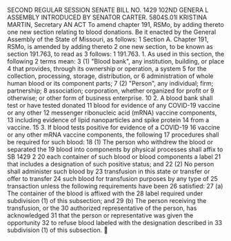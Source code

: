 SECOND REGULAR SESSION
SENATE BILL NO. 1429
102ND GENERA L ASSEMBLY
INTRODUCED BY SENATOR CARTER.
5804S.01I KRISTINA MARTIN, Secretary
AN ACT
To amend chapter 191, RSMo, by adding thereto one new section relating to blood donations.
Be it enacted by the General Assembly of the State of Missouri, as follows:
1 Section A. Chapter 191, RSMo, is amended by adding thereto
2 one new section, to be known as section 191.763, to read as
3 follows:
1 191.763. 1. As used in this section, the following
2 terms mean:
3 (1) "Blood bank", any institution, building, or place
4 that provides, through its ownership or operation, a system
5 for the collection, processing, storage, distribution, or
6 administration of whole human blood or its component parts;
7 (2) "Person", any individual; firm; partnership;
8 association; corporation, whether organized for profit or
9 otherwise; or other form of business enterprise.
10 2. A blood bank shall test or have tested donated
11 blood for evidence of any COVID-19 vaccine or any other
12 messenger ribonucleic acid (mRNA) vaccine components,
13 including evidence of lipid nanoparticles and spike protein
14 from a vaccine.
15 3. If blood tests positive for evidence of a COVID-19
16 vaccine or any other mRNA vaccine components, the following
17 procedures shall be required for such blood:
18 (1) The person who withdrew the blood or separated the
19 blood into components by physical processes shall affix to
SB 1429 2
20 each container of such blood or blood components a label
21 that includes a designation of such positive status; and
22 (2) No person shall administer such blood by
23 transfusion in this state or transfer or offer to transfer
24 such blood for transfusion purposes by any type of
25 transaction unless the following requirements have been
26 satisfied:
27 (a) The container of the blood is affixed with the
28 label required under subdivision (1) of this subsection; and
29 (b) The person receiving the transfusion, or the
30 authorized representative of the person, has acknowledged
31 that the person or representative was given the opportunity
32 to refuse blood labeled with the designation described in
33 subdivision (1) of this subsection.
